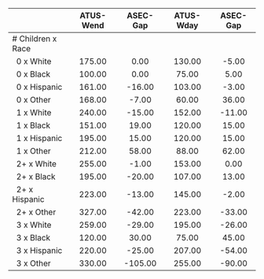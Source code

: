 
|                      |    ATUS-Wend |     ASEC-Gap |    ATUS-Wday |     ASEC-Gap |
| -------------------- | :----------: | :----------: | :----------: | :----------: |
| # Children x Race    |              |              |              |              |
| &nbsp;&nbsp;0 x White |       175.00 |         0.00 |       130.00 |        -5.00 |
| &nbsp;&nbsp;0 x Black |       100.00 |         0.00 |        75.00 |         5.00 |
| &nbsp;&nbsp;0 x Hispanic |       161.00 |       -16.00 |       103.00 |        -3.00 |
| &nbsp;&nbsp;0 x Other |       168.00 |        -7.00 |        60.00 |        36.00 |
| &nbsp;&nbsp;1 x White |       240.00 |       -15.00 |       152.00 |       -11.00 |
| &nbsp;&nbsp;1 x Black |       151.00 |        19.00 |       120.00 |        15.00 |
| &nbsp;&nbsp;1 x Hispanic |       195.00 |        15.00 |       120.00 |        15.00 |
| &nbsp;&nbsp;1 x Other |       212.00 |        58.00 |        88.00 |        62.00 |
| &nbsp;&nbsp;2+ x White |       255.00 |        -1.00 |       153.00 |         0.00 |
| &nbsp;&nbsp;2+ x Black |       195.00 |       -20.00 |       107.00 |        13.00 |
| &nbsp;&nbsp;2+ x Hispanic |       223.00 |       -13.00 |       145.00 |        -2.00 |
| &nbsp;&nbsp;2+ x Other |       327.00 |       -42.00 |       223.00 |       -33.00 |
| &nbsp;&nbsp;3 x White |       259.00 |       -29.00 |       195.00 |       -26.00 |
| &nbsp;&nbsp;3 x Black |       120.00 |        30.00 |        75.00 |        45.00 |
| &nbsp;&nbsp;3 x Hispanic |       220.00 |       -25.00 |       207.00 |       -54.00 |
| &nbsp;&nbsp;3 x Other |       330.00 |      -105.00 |       255.00 |       -90.00 |

